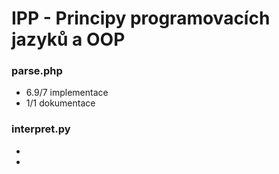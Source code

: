 # IPP - Principy programovacích jazyků a OOP

### parse.php
- 6.9/7 implementace
- 1/1 dokumentace

### interpret.py
-
-
